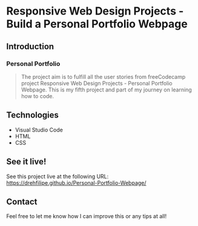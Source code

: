 # Responsive Web Design Projects - Build a Personal Portfolio Webpage

## Introduction
### Personal Portfolio
> The project aim is to fulfill all the user stories from freeCodecamp project Responsive Web Design Projects - Personal Portfolio Webpage. This is my fifth project and part of my journey on learning how to code.

## Technologies
- Visual Studio Code
- HTML
- CSS

## See it live!
See this project live at the following URL: https://drehfilipe.github.io/Personal-Portfolio-Webpage/

## Contact
Feel free to let me know how I can improve this or any tips at all!